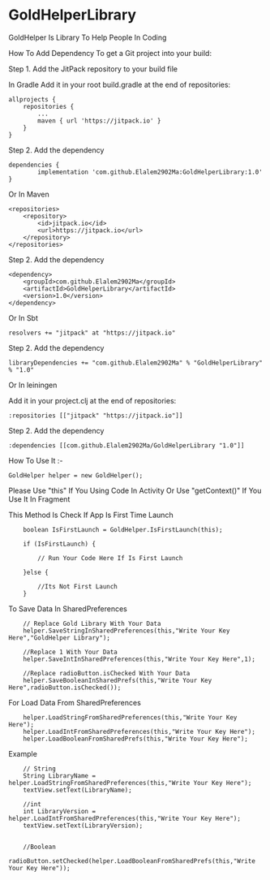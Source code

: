 # GoldHelperLibrary
 GoldHelper Is Library To Help People In Coding
 

How To Add Dependency
To get a Git project into your build:

Step 1. Add the JitPack repository to your build file

In Gradle
Add it in your root build.gradle at the end of repositories:

	allprojects {
		repositories {
			...
			maven { url 'https://jitpack.io' }
		}
	}
Step 2. Add the dependency

	dependencies {
	        implementation 'com.github.Elalem2902Ma:GoldHelperLibrary:1.0'
	}
  
  
  Or In Maven 

	<repositories>
		<repository>
		    <id>jitpack.io</id>
		    <url>https://jitpack.io</url>
		</repository>
	</repositories>
  
Step 2. Add the dependency

	<dependency>
	    <groupId>com.github.Elalem2902Ma</groupId>
	    <artifactId>GoldHelperLibrary</artifactId>
	    <version>1.0</version>
	</dependency>


Or In Sbt 


    resolvers += "jitpack" at "https://jitpack.io"
        
    
Step 2. Add the dependency

	
	libraryDependencies += "com.github.Elalem2902Ma" % "GoldHelperLibrary" % "1.0"	
  
  
  Or In leiningen
  
Add it in your project.clj at the end of repositories:

 
    :repositories [["jitpack" "https://jitpack.io"]]
        
    
Step 2. Add the dependency

	
	:dependencies [[com.github.Elalem2902Ma/GoldHelperLibrary "1.0"]]	
        
        
How To Use It :-


    GoldHelper helper = new GoldHelper();
        
        
Please Use "this" If You Using Code In Activity Or Use "getContext()" If You Use It In Fragment

  This Method Is Check If App  Is First Time Launch
	
        boolean IsFirstLaunch = GoldHelper.IsFirstLaunch(this);
        
        if (IsFirstLaunch) {
            
            // Run Your Code Here If Is First Launch
            
        }else {
            
            //Its Not First Launch
        }
        
   To Save Data In SharedPreferences
        
        // Replace Gold Library With Your Data
        helper.SaveStringInSharedPreferences(this,"Write Your Key Here","GoldHelper Library");
        
        //Replace 1 With Your Data
        helper.SaveIntInSharedPreferences(this,"Write Your Key Here",1);
        
        //Replace radioButton.isChecked With Your Data
        helper.SaveBooleanInSharedPrefs(this,"Write Your Key Here",radioButton.isChecked());
        
        
   For Load Data From SharedPreferences
        
        helper.LoadStringFromSharedPreferences(this,"Write Your Key Here");
        helper.LoadIntFromSharedPreferences(this,"Write Your Key Here");
        helper.LoadBooleanFromSharedPrefs(this,"Write Your Key Here");
        
   Example 
        
        // String
        String LibraryName = helper.LoadStringFromSharedPreferences(this,"Write Your Key Here");
        textView.setText(LibraryName);
        
        //int
        int LibraryVersion = helper.LoadIntFromSharedPreferences(this,"Write Your Key Here");
        textView.setText(LibraryVersion);


        //Boolean
       radioButton.setChecked(helper.LoadBooleanFromSharedPrefs(this,"Write Your Key Here"));








  
